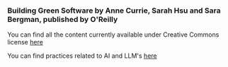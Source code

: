 ### Building Green Software by Anne Currie, Sarah Hsu and Sara Bergman, published by O'Reilly

You can find all the content currently available under Creative Commons license [here](https://www.strategically.green/building-green-software)

You can find practices related to AI and LLM's [here](https://www.strategically.green/chapter-8-ai-and-llms)
